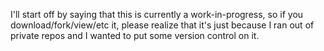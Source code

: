 I'll start off by saying that this is currently a work-in-progress, so if you download/fork/view/etc it, please realize that it's just because I ran out of private repos and I wanted to put some version control on it. 